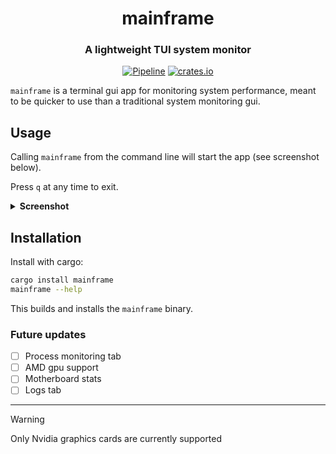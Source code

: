 <h1 align=center>
  mainframe
</h1>
<h3 align=center>
  A lightweight TUI system monitor
</h3>
<div align=center>

  [![Pipeline](https://github.com/mdLafrance/mainframe/actions/workflows/pipeline.yaml/badge.svg)](https://github.com/mdLafrance/mainframe/actions/workflows/pipeline.yaml)
  [![crates.io](https://img.shields.io/crates/v/mainframe)](https://crates.io/crates/mainframe)

</div>

`mainframe` is a terminal gui app for monitoring system performance, meant to be quicker to use than a traditional system monitoring gui.


## Usage
Calling `mainframe` from the command line will start the app (see screenshot below).  

Press `q` at any time to exit.

<details>
  <summary><b>Screenshot</b></summary>
  
  ![image](https://github.com/mdLafrance/mainframe/assets/25206305/fdff2757-c13c-49f9-b005-2952ccda206e)

</details>

## Installation
Install with cargo:
```bash
cargo install mainframe
mainframe --help
```
This builds and installs the `mainframe` binary.

### Future updates
- [ ] Process monitoring tab
- [ ] AMD gpu support
- [ ] Motherboard stats
- [ ] Logs tab

--- 

> [!WARNING]
> Only Nvidia graphics cards are currently supported
